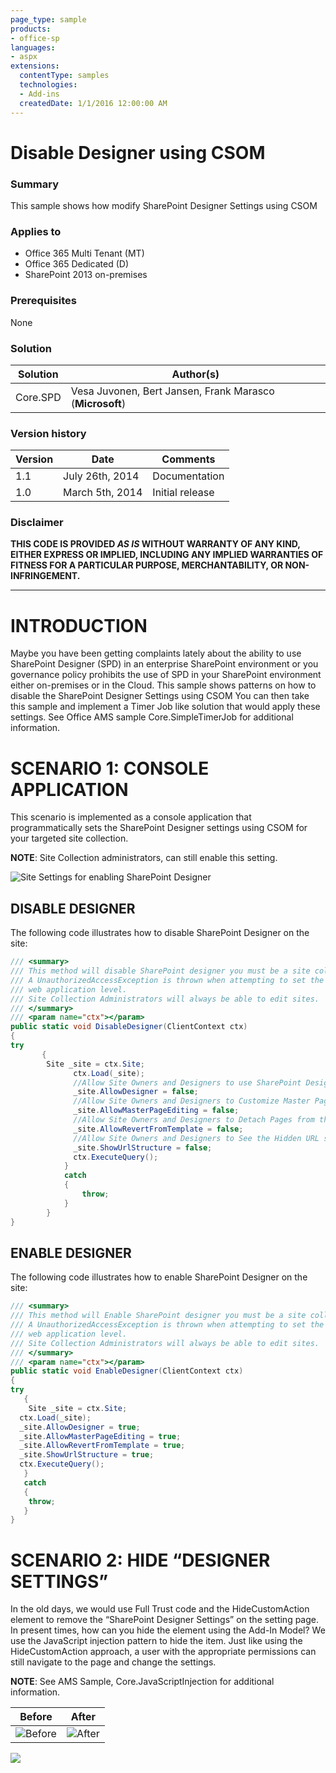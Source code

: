 ```yaml
---
page_type: sample
products:
- office-sp
languages:
- aspx
extensions:
  contentType: samples
  technologies:
  - Add-ins
  createdDate: 1/1/2016 12:00:00 AM
---
```

# Disable Designer using CSOM #

### Summary ###
This sample shows how modify SharePoint Designer Settings using CSOM

### Applies to ###
-  Office 365 Multi Tenant (MT)
-  Office 365 Dedicated (D)
-  SharePoint 2013 on-premises

### Prerequisites ###
None

### Solution ###
Solution | Author(s)
---------|----------
Core.SPD | Vesa Juvonen, Bert Jansen, Frank Marasco (**Microsoft**)

### Version history ###
Version  | Date | Comments
---------| -----| --------
1.1  | July 26th, 2014 | Documentation
1.0  | March 5th, 2014 | Initial release

### Disclaimer ###
**THIS CODE IS PROVIDED *AS IS* WITHOUT WARRANTY OF ANY KIND, EITHER EXPRESS OR IMPLIED, INCLUDING ANY IMPLIED WARRANTIES OF FITNESS FOR A PARTICULAR PURPOSE, MERCHANTABILITY, OR NON-INFRINGEMENT.**


----------

# INTRODUCTION #
Maybe you have been getting complaints lately about the ability to use SharePoint Designer (SPD) in an enterprise SharePoint environment or you governance policy prohibits the use of SPD in your SharePoint environment either on-premises or in the Cloud. This sample shows patterns on how to disable the SharePoint Designer Settings using CSOM You can then take this sample and implement a Timer Job like solution that would apply these settings. See Office AMS sample Core.SimpleTimerJob for additional information. 

# SCENARIO 1: CONSOLE APPLICATION #
This scenario is implemented as a console application that programmatically sets the SharePoint Designer settings using CSOM for your targeted site collection.

**NOTE**: Site Collection administrators, can still enable this setting. 

![Site Settings for enabling SharePoint Designer](http://i.imgur.com/in1qvog.png)

## DISABLE DESIGNER ##
The following code illustrates how to disable SharePoint Designer on the site:

```C#
/// <summary>
/// This method will disable SharePoint designer you must be a site collection administrator to perform this action
/// A UnauthorizedAccessException is thrown when attempting to set the property if either the user is not a Site Collection administrator or the setting is disabled at the 
/// web application level.
/// Site Collection Administrators will always be able to edit sites. 
/// </summary>
/// <param name="ctx"></param>
public static void DisableDesigner(ClientContext ctx)
{
try
       {
       	Site _site = ctx.Site;
              ctx.Load(_site);
              //Allow Site Owners and Designers to use SharePoint Designer in this Site Collection 
              _site.AllowDesigner = false;
              //Allow Site Owners and Designers to Customize Master Pages and Page Layouts 
              _site.AllowMasterPageEditing = false;
              //Allow Site Owners and Designers to Detach Pages from the Site Definition 
              _site.AllowRevertFromTemplate = false;
              //Allow Site Owners and Designers to See the Hidden URL structure of their Web Site 
              _site.ShowUrlStructure = false;
              ctx.ExecuteQuery();
            }
            catch 
            {
                throw;
            }
        }
}
```

## ENABLE DESIGNER ##
The following code illustrates how to enable SharePoint Designer on the site:

```C#
/// <summary>
/// This method will Enable SharePoint designer you must be a site collection administrator to perform this action
/// A UnauthorizedAccessException is thrown when attempting to set the property if either the user is not a Site Collection administrator or the setting is disabled at the 
/// web application level.
/// Site Collection Administrators will always be able to edit sites. 
/// </summary>
/// <param name="ctx"></param>
public static void EnableDesigner(ClientContext ctx)
{
try
   {
   	Site _site = ctx.Site;
  ctx.Load(_site);
  _site.AllowDesigner = true;
  _site.AllowMasterPageEditing = true;
  _site.AllowRevertFromTemplate = true;
  _site.ShowUrlStructure = true;
  ctx.ExecuteQuery();
   }
   catch
   {
   	throw;
   }
}
```

# SCENARIO 2: HIDE “DESIGNER SETTINGS” #
In the old days, we would use Full Trust code and the HideCustomAction element to remove the “SharePoint Designer Settings” on the setting page. In present times, how can you hide the element using the Add-In Model? We use the JavaScript injection pattern to hide the item. Just like using the HideCustomAction approach, a user with the appropriate permissions can still navigate to the page and change the settings.

**NOTE**: See AMS Sample, Core.JavaScriptInjection for additional information. 

Before | After
-------|------
![Before](http://i.imgur.com/8Cy2UWH.png) | ![After](http://i.imgur.com/4i2bBz6.png)

<img src="https://telemetry.sharepointpnp.com/pnp/samples/Core.SPD" />